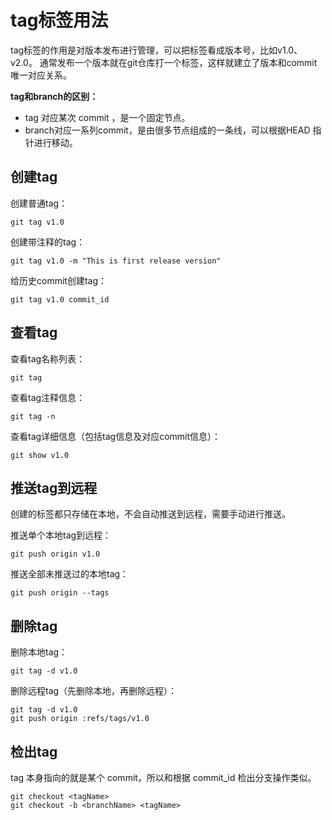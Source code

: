 # tag标签用法

tag标签的作用是对版本发布进行管理，可以把标签看成版本号，比如v1.0、v2.0。
通常发布一个版本就在git仓库打一个标签，这样就建立了版本和commit唯一对应关系。

**tag和branch的区别：**

- tag 对应某次 commit ，是一个固定节点。
- branch对应一系列commit，是由很多节点组成的一条线，可以根据HEAD 指针进行移动。

## 创建tag

创建普通tag：
```
git tag v1.0
```

创建带注释的tag：
```
git tag v1.0 -m "This is first release version"
```

给历史commit创建tag：
```
git tag v1.0 commit_id
```

## 查看tag

查看tag名称列表：
```
git tag
```

查看tag注释信息：
```
git tag -n
```

查看tag详细信息（包括tag信息及对应commit信息）：
```
git show v1.0
```

## 推送tag到远程

创建的标签都只存储在本地，不会自动推送到远程，需要手动进行推送。

推送单个本地tag到远程：
```
git push origin v1.0
```

推送全部未推送过的本地tag：
```
git push origin --tags
```

## 删除tag

删除本地tag：
```
git tag -d v1.0
```

删除远程tag（先删除本地，再删除远程）：

```
git tag -d v1.0
git push origin :refs/tags/v1.0
```

## 检出tag

tag 本身指向的就是某个 commit，所以和根据 commit_id 检出分支操作类似。

```
git checkout <tagName>
git checkout -b <branchName> <tagName>
```